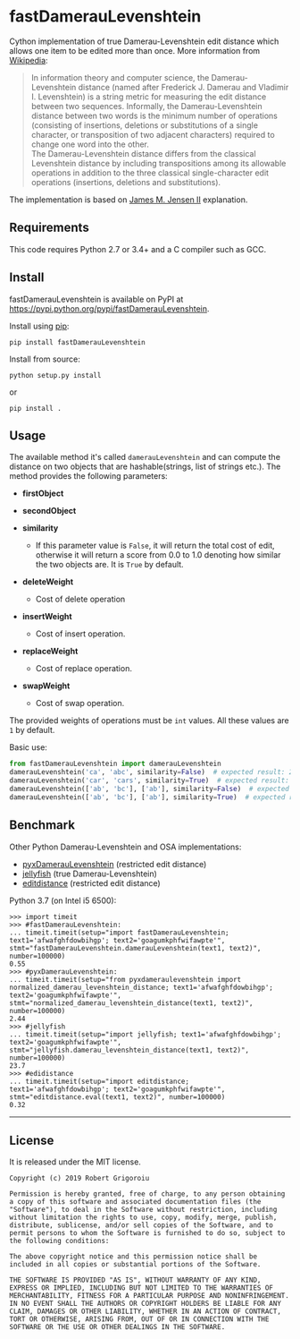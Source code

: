 # fastDamerauLevenshtein
Cython implementation of true Damerau-Levenshtein edit distance which allows one item to be edited more than once.
More information from [Wikipedia](http://en.wikipedia.org/wiki/Damerau%E2%80%93Levenshtein_distance):

> In information theory and computer science, the Damerau-Levenshtein distance (named after Frederick J. Damerau and Vladimir I. Levenshtein) is a string metric for measuring the edit distance between two sequences. Informally, the Damerau-Levenshtein distance between two words is the minimum number of operations (consisting of insertions, deletions or substitutions of a single character, or transposition of two adjacent characters) required to change one word into the other.<br/>
The Damerau-Levenshtein distance differs from the classical Levenshtein distance by including transpositions among its allowable operations in addition to the three classical single-character edit operations (insertions, deletions and substitutions).

The implementation is based on [James M. Jensen II](https://www.lemoda.net/text-fuzzy/damerau-levenshtein/index.html) explanation.

## Requirements
This code requires Python 2.7 or 3.4+ and a C compiler such as GCC.

## Install
fastDamerauLevenshtein is available on PyPI at https://pypi.python.org/pypi/fastDamerauLevenshtein.

Install using [pip](https://pypi.org/project/pip/):

    pip install fastDamerauLevenshtein

Install from source:

    python setup.py install

or

    pip install .

## Usage
The available method it's called `damerauLevenshtein` and can compute the distance on two objects that are hashable(strings, list of strings etc.). The method provides the following parameters:

* **firstObject**

* **secondObject**

* **similarity**
    * If this parameter value is `False`, it will return the total cost of edit, otherwise it will return a score from 0.0 to 1.0 denoting how similar the two objects are. It is `True` by default.

* **deleteWeight**
    * Cost of delete operation

* **insertWeight**
    * Cost of insert operation.

* **replaceWeight**
    * Cost of replace operation.

* **swapWeight**
    * Cost of swap operation.

The provided weights of operations must be `int` values. All these values are `1` by default.

Basic use:

```python
from fastDamerauLevenshtein import damerauLevenshtein
damerauLevenshtein('ca', 'abc', similarity=False)  # expected result: 2.0
damerauLevenshtein('car', 'cars', similarity=True)  # expected result: 0.75
damerauLevenshtein(['ab', 'bc'], ['ab'], similarity=False)  # expected result: 1.0
damerauLevenshtein(['ab', 'bc'], ['ab'], similarity=True)  # expected result: 0.5
```

## Benchmark
Other Python Damerau-Levenshtein and OSA implementations:

* [pyxDamerauLevenshtein](https://github.com/gfairchild/pyxDamerauLevenshtein) (restricted edit distance)
* [jellyfish](https://github.com/sunlightlabs/jellyfish) (true Damerau-Levenshtein)
* [editdistance](https://github.com/aflc/editdistance) (restricted edit distance)

Python 3.7 (on Intel i5 6500):

    >>> import timeit
    >>> #fastDamerauLevenshtein:
    ... timeit.timeit(setup="import fastDamerauLevenshtein; text1='afwafghfdowbihgp'; text2='goagumkphfwifawpte'", stmt="fastDamerauLevenshtein.damerauLevenshtein(text1, text2)", number=100000)
    0.55
    >>> #pyxDamerauLevenshtein:
    ... timeit.timeit(setup="from pyxdameraulevenshtein import normalized_damerau_levenshtein_distance; text1='afwafghfdowbihgp'; text2='goagumkphfwifawpte'", stmt="normalized_damerau_levenshtein_distance(text1, text2)", number=100000)
    2.44
    >>> #jellyfish
    ... timeit.timeit(setup="import jellyfish; text1='afwafghfdowbihgp'; text2='goagumkphfwifawpte'", stmt="jellyfish.damerau_levenshtein_distance(text1, text2)", number=100000)
    23.7
    >>> #edidistance
    ... timeit.timeit(setup="import editdistance; text1='afwafghfdowbihgp'; text2='goagumkphfwifawpte'", stmt="editdistance.eval(text1, text2)", number=100000)
    0.32

-------
License
-------

It is released under the MIT license.

    Copyright (c) 2019 Robert Grigoroiu

    Permission is hereby granted, free of charge, to any person obtaining a copy of this software and associated documentation files (the "Software"), to deal in the Software without restriction, including without limitation the rights to use, copy, modify, merge, publish, distribute, sublicense, and/or sell copies of the Software, and to permit persons to whom the Software is furnished to do so, subject to the following conditions:

    The above copyright notice and this permission notice shall be included in all copies or substantial portions of the Software.

    THE SOFTWARE IS PROVIDED "AS IS", WITHOUT WARRANTY OF ANY KIND, EXPRESS OR IMPLIED, INCLUDING BUT NOT LIMITED TO THE WARRANTIES OF MERCHANTABILITY, FITNESS FOR A PARTICULAR PURPOSE AND NONINFRINGEMENT. IN NO EVENT SHALL THE AUTHORS OR COPYRIGHT HOLDERS BE LIABLE FOR ANY CLAIM, DAMAGES OR OTHER LIABILITY, WHETHER IN AN ACTION OF CONTRACT, TORT OR OTHERWISE, ARISING FROM, OUT OF OR IN CONNECTION WITH THE SOFTWARE OR THE USE OR OTHER DEALINGS IN THE SOFTWARE.
